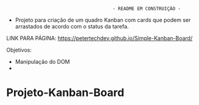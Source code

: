                                            - README EM CONSTRUIÇÃO - 
- Projeto para criação de um quadro Kanban com cards que podem ser arrastados de acordo com o status da tarefa.

LINK PARA PÁGINA: https://petertechdev.github.io/Simple-Kanban-Board/

Objetivos:
- Manipulação do DOM
-
# Projeto-Kanban-Board
